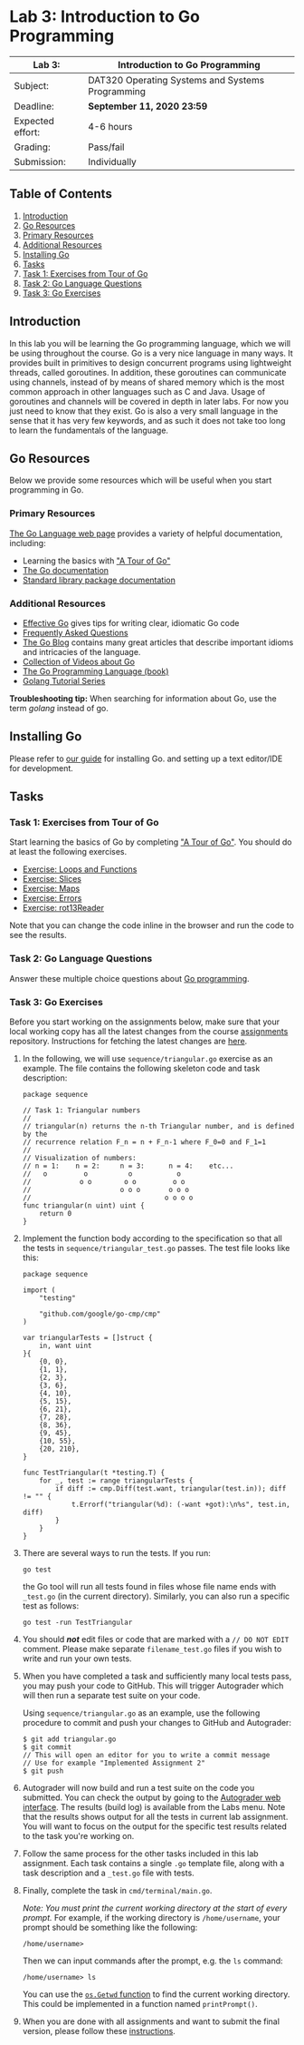 # Lab 3: Introduction to Go Programming

| Lab 3: | Introduction to Go Programming |
| ---------------------    | --------------------- |
| Subject:                 | DAT320 Operating Systems and Systems Programming |
| Deadline:                | **September 11, 2020 23:59** |
| Expected effort:         | 4-6 hours |
| Grading:                 | Pass/fail |
| Submission:              | Individually |

## Table of Contents

1. [Introduction](#introduction)
2. [Go Resources](#go-resources)
3. [Primary Resources](#primary-resources)
4. [Additional Resources](#additional-resources)
5. [Installing Go](#installing-go)
6. [Tasks](#tasks)
7. [Task 1: Exercises from Tour of Go](#task-1-exercises-from-tour-of-go)
8. [Task 2: Go Language Questions](#task-2-go-language-questions)
9. [Task 3: Go Exercises](#task-3-go-exercises)

## Introduction

In this lab you will be learning the Go programming language, which we will be using throughout the course.
Go is a very nice language in many ways.
It provides built in primitives to design concurrent programs using lightweight threads, called goroutines.
In addition, these goroutines can communicate using channels, instead of by means of shared memory which is the most common approach in other languages such as C and Java.
Usage of goroutines and channels will be covered in depth in later labs.
For now you just need to know that they exist.
Go is also a very small language in the sense that it has very few keywords, and as such it does not take too long to learn the fundamentals of the language.

## Go Resources

Below we provide some resources which will be useful when you start programming in Go.

### Primary Resources

[The Go Language web page](https://golang.org/) provides a variety of helpful documentation, including:

* Learning the basics with ["A Tour of Go"](http://tour.golang.org/)
* [The Go documentation](https://golang.org/doc/)
* [Standard library package documentation](https://golang.org/pkg/)

### Additional Resources

* [Effective Go](https://golang.org/doc/effective_go.html) gives tips for writing clear, idiomatic Go code
* [Frequently Asked Questions](https://golang.org/doc/faq)
* [The Go Blog](https://blog.golang.org/index) contains many great articles that describe important idioms and intricacies of the language.
* [Collection of Videos about Go](https://github.com/golang/go/wiki/GoTalks)
* [The Go Programming Language (book)](http://www.gopl.io)
* [Golang Tutorial Series](https://golangbot.com/learn-golang-series/)

**Troubleshooting tip:**
When searching for information about Go, use the term *golang* instead of go.

## Installing Go

Please refer to [our guide](https://github.com/dat320-2020/course-info/blob/master/setup-go.md) for installing Go.
 and setting up a text editor/IDE for development.

## Tasks

### Task 1: Exercises from Tour of Go

Start learning the basics of Go by completing ["A Tour of Go"](http://tour.golang.org/).
You should do at least the following exercises.

* [Exercise: Loops and Functions](https://tour.golang.org/flowcontrol/8)
* [Exercise: Slices](https://tour.golang.org/moretypes/18)
* [Exercise: Maps](https://tour.golang.org/moretypes/23)
* [Exercise: Errors](https://tour.golang.org/methods/20)
* [Exercise: rot13Reader](https://tour.golang.org/methods/23)

Note that you can change the code inline in the browser and run the code to see the results.

### Task 2: Go Language Questions

Answer these multiple choice questions about [Go programming](go_questions.md).

### Task 3: Go Exercises

Before you start working on the assignments below, make sure that your local working copy has all the latest changes from the course [assignments](https://github.com/dat320-2020/assignments) repository.
Instructions for fetching the latest changes are [here](https://github.com/dat320-2020/course-info/blob/master/lab-submission.md#update-local-working-copy-from-course-assignments).

1. In the following, we will use `sequence/triangular.go` exercise as an example.
   The file contains the following skeleton code and task description:

    ```golang
    package sequence

    // Task 1: Triangular numbers
    //
    // triangular(n) returns the n-th Triangular number, and is defined by the
    // recurrence relation F_n = n + F_n-1 where F_0=0 and F_1=1
    //
    // Visualization of numbers:
    // n = 1:    n = 2:     n = 3:      n = 4:    etc...
    //   o         o          o           o
    //            o o        o o         o o
    //                      o o o       o o o
    //                                 o o o o
    func triangular(n uint) uint {
        return 0
    }
    ```

2. Implement the function body according to the specification so that all the tests in `sequence/triangular_test.go` passes.
   The test file looks like this:

    ```golang
    package sequence

    import (
        "testing"

        "github.com/google/go-cmp/cmp"
    )

    var triangularTests = []struct {
        in, want uint
    }{
        {0, 0},
        {1, 1},
        {2, 3},
        {3, 6},
        {4, 10},
        {5, 15},
        {6, 21},
        {7, 28},
        {8, 36},
        {9, 45},
        {10, 55},
        {20, 210},
    }

    func TestTriangular(t *testing.T) {
        for _, test := range triangularTests {
            if diff := cmp.Diff(test.want, triangular(test.in)); diff != "" {
                t.Errorf("triangular(%d): (-want +got):\n%s", test.in, diff)
            }
        }
    }
    ```

3. There are several ways to run the tests. If you run:

   ```console
   go test
   ```

   the Go tool will run all tests found in files whose file name ends with `_test.go` (in the current directory).
   Similarly, you can also run a specific test as follows:

   ```console
   go test -run TestTriangular
   ```

4. You should ***not*** edit files or code that are marked with a `// DO NOT EDIT` comment.
   Please make separate `filename_test.go` files if you wish to write and run your own tests.

5. When you have completed a task and sufficiently many local tests pass, you may push your code to GitHub.
   This will trigger Autograder which will then run a separate test suite on your code.

   Using `sequence/triangular.go` as an example, use the following procedure to commit and push your changes to GitHub and Autograder:

    ```console
    $ git add triangular.go
    $ git commit
    // This will open an editor for you to write a commit message
    // Use for example "Implemented Assignment 2"
    $ git push
    ```

6. Autograder will now build and run a test suite on the code you submitted.
   You can check the output by going to the [Autograder web interface](https://uis.itest.run).
   The results (build log) is available from the Labs menu.
   Note that the results shows output for all the tests in current lab assignment.
   You will want to focus on the output for the specific test results related to the task you're working on.

7. Follow the same process for the other tasks included in this lab assignment.
   Each task contains a single `.go` template file, along with a task description and a `_test.go` file with tests.

8. Finally, complete the task in `cmd/terminal/main.go`.

   *Note: You must print the current working directory at the start of every prompt.*
   For example, if the working directory is `/home/username`, your prompt should be something like the following:

   ```console
   /home/username>
   ```

   Then we can input commands after the prompt, e.g. the `ls` command:

   ```console
   /home/username> ls
   ```

   You can use the [`os.Getwd` function](https://golang.org/pkg/os/#Getwd) to find the current working directory.
   This could be implemented in a function named `printPrompt()`.

9. When you are done with all assignments and want to submit the final version, please follow these [instructions](https://github.com/dat320/course-info/blob/master/lab-submission.md#final-submission-of-labx).

